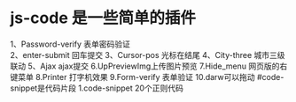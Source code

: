 # js-code 是一些简单的插件
1、Password-verify   表单密码验证  
2、enter-submit 回车提交
3、Cursor-pos 光标在结尾
4、City-three 城市三级联动
5、Ajax ajax提交
6.UpPreviewImg上传图片预览
7.Hide_menu 网页版的右键菜单
8.Printer 打字机效果
9.Form-verify 表单验证
10.darw可以拖动
#code-snippet是代码片段
1.code-snippet  20个正则代码
